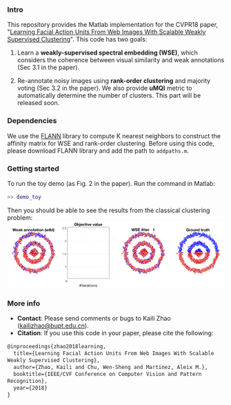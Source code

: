 ### Intro

This repository provides the Matlab implementation for the CVPR18 paper, "[Learning Facial Action Units From Web Images With Scalable Weakly Supervised Clustering](http://openaccess.thecvf.com/content_cvpr_2018/CameraReady/0237.pdf)". This code has two goals:

1. Learn a **weakly-supervised spectral embedding (WSE)**, which considers the coherence between visual similarity and weak annotations (Sec 3.1 in the paper).

2. Re-annotate noisy images using **rank-order clustering** and majority voting (Sec 3.2 in the paper).  We also provide **uMQI** metric to automatically determine the number of clusters.  This part will be released soon.


### Dependencies
We use the [FLANN](https://www.cs.ubc.ca/research/flann/) library to compute K nearest neighbors to construct the affinity matrix for WSE and rank-order clustering. Before using this code, please download FLANN library and add the path to `addpaths.m`.


### Getting started

To run the toy demo (as Fig. 2 in the paper).  Run the command in Matlab:

``` matlab
>> demo_toy
```

Then you should be able to see the results from the classical clustering problem:
![demo_toy](images/demo_toy.gif)


### More info

* **Contact**: Please send comments or bugs to Kaili Zhao ([kailizhao@bupt.edu.cn](kailizhao@bupt.edu.cn)).
* **Citation**: If you use this code in your paper, please cite the following:

```
@inproceedings{zhao2018learning,
  title={Learning Facial Action Units From Web Images With Scalable Weakly Supervised Clustering},
  author={Zhao, Kaili and Chu, Wen-Sheng and Martinez, Aleix M.},
  booktitle={IEEE/CVF Conference on Computer Vision and Pattern Recognition},
  year={2018}
}
```
